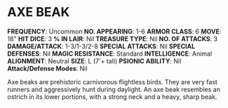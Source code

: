 # AXE BEAK

**FREQUENCY**: Uncommon
**NO. APPEARING**: 1-6
**ARMOR CLASS**: 6
**MOVE**: 18"
**HIT DICE**: 3
**% IN LAIR**: Nil
**TREASURE TYPE**: Nil
**NO. OF ATTACKS**: 3
**DAMAGE/ATTACK**: 1-3/1-3/2-8
**SPECIAL ATTACKS**: Nil
**SPECIAL DEFENSES**: Nil
**MAGIC RESISTANCE**: Standard
**INTELLIGENCE**: Animal
**ALIGNMENT**: Neutral
**SIZE**: L (7'+ tall)
**PSIONIC ABILITY**: Nil
**Attack/Defense Modes**: Nil

Axe beaks are prehistoric carnivorous flightless birds. They are very fast runners and aggressively hunt during daylight. An axe beak resembles an ostrich in its lower portions, with a strong neck and a heavy, sharp beak.
